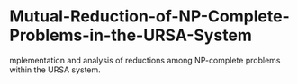 # Mutual-Reduction-of-NP-Complete-Problems-in-the-URSA-System
mplementation and analysis of reductions among NP-complete problems within the URSA system.
